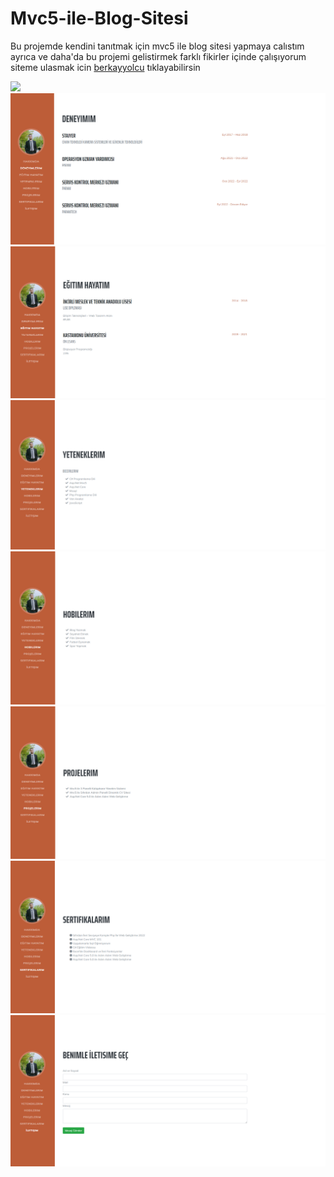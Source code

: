 # Mvc5-ile-Blog-Sitesi
Bu projemde kendini tanıtmak için mvc5 ile blog sitesi yapmaya calıstım ayrıca ve daha'da bu projemi gelistirmek farklı fikirler içinde çalışıyorum <br>
siteme ulasmak icin <a href="https://berkayyolcu.com/">berkayyolcu</a> tıklayabilirsin
<br>

<img src="https://github.com/Berkayyolcu/Mvc5-ile-Blog-Sitesi/blob/main/screenshot/hakk%C4%B1mda.PNG" width="auto">
<br>

<img src="https://github.com/Berkayyolcu/Mvc5-ile-Blog-Sitesi/blob/main/screenshot/deneyim.PNG" width="auto">
<br>

<img src="https://github.com/Berkayyolcu/Mvc5-ile-Blog-Sitesi/blob/main/screenshot/eğitim.PNG" width="auto">
<br>

<img src="https://github.com/Berkayyolcu/Mvc5-ile-Blog-Sitesi/blob/main/screenshot/yetenek.PNG" width="auto">
<br>

<img src="https://github.com/Berkayyolcu/Mvc5-ile-Blog-Sitesi/blob/main/screenshot/hobilerim.PNG" width="auto">
<br>

<img src="https://github.com/Berkayyolcu/Mvc5-ile-Blog-Sitesi/blob/main/screenshot/projelerim.PNG" width="auto">
<br>

<img src="https://github.com/Berkayyolcu/Mvc5-ile-Blog-Sitesi/blob/main/screenshot/sertifikalarım.PNG" width="auto">
<br>

<img src="https://github.com/Berkayyolcu/Mvc5-ile-Blog-Sitesi/blob/main/screenshot/iletisim.PNG" width="auto">
<br>



